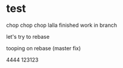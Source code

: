 # test
chop chop chop
lalla
finished work in branch

let's try to rebase


tooping on rebase (master fix)


4444
123123